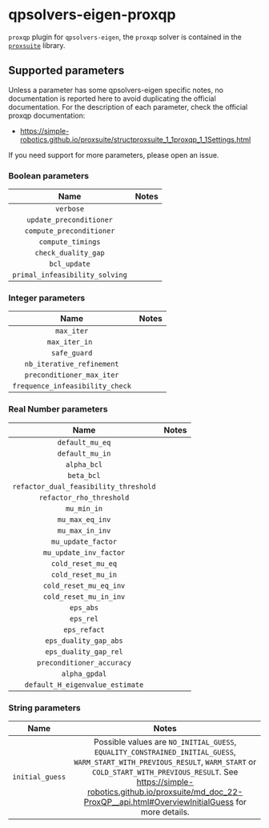 # qpsolvers-eigen-proxqp

`proxqp` plugin for `qpsolvers-eigen`, the `proxqp` solver is contained in the [`proxsuite`](https://github.com/Simple-Robotics/proxsuite) library.

## Supported parameters

Unless a parameter has some qpsolvers-eigen specific notes, no documentation is reported here to avoid duplicating the official documentation. For the description of each parameter, check the official proxqp documentation:
* https://simple-robotics.github.io/proxsuite/structproxsuite_1_1proxqp_1_1Settings.html

If you need support for more parameters, please open an issue.

### Boolean parameters

| Name         | Notes                     |
|:------------:|:-------------------------:|
| `verbose`    |                           |
| `update_preconditioner`    |                |
| `compute_preconditioner` |  |
| `compute_timings` |   |
| `check_duality_gap` |  |
| `bcl_update` |  |
| `primal_infeasibility_solving` | |

### Integer parameters

| Name         | Notes                     |
|:------------:|:-------------------------:|
| `max_iter`     |                           |
| `max_iter_in `     |                           |
| `safe_guard`     |                           |
| `nb_iterative_refinement`     |                           |
| `preconditioner_max_iter`     |                           |
| `frequence_infeasibility_check` | |


### Real Number parameters

| Name         | Notes                     |
|:------------:|:-------------------------:|
| `default_mu_eq`   |     |
| `default_mu_in`   | |
| `alpha_bcl`        | |
| `beta_bcl`        | |
| `refactor_dual_feasibility_threshold` | |
| `refactor_rho_threshold` | |
| `mu_min_in` | |
| `mu_max_eq_inv` | |
| `mu_max_in_inv` | |
| `mu_update_factor` | |
| `mu_update_inv_factor` | |
| `cold_reset_mu_eq` | |
| `cold_reset_mu_in` | |
| `cold_reset_mu_eq_inv` | |
| `cold_reset_mu_in_inv` | |
| `eps_abs` | |
| `eps_rel` |  |
| `eps_refact` |  |
| `eps_duality_gap_abs` | |
| `eps_duality_gap_rel` | |
| `preconditioner_accuracy` | |
| `alpha_gpdal` | |
| `default_H_eigenvalue_estimate` | |

### String parameters

| Name         | Notes                     |
|:------------:|:-------------------------:|
| `initial_guess`   | Possible values are `NO_INITIAL_GUESS`, `EQUALITY_CONSTRAINED_INITIAL_GUESS`, `WARM_START_WITH_PREVIOUS_RESULT`, `WARM_START` or `COLD_START_WITH_PREVIOUS_RESULT`.  See https://simple-robotics.github.io/proxsuite/md_doc_22-ProxQP__api.html#OverviewInitialGuess for more details. |
